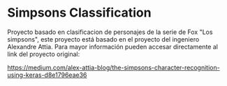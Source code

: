 # Simpsons Classification 
Proyecto basado en clasificacion de personajes de la serie de Fox "Los simpsons", este proyecto está basado en el proyecto del ingeniero Alexandre Attia. 
Para mayor información pueden accesar directamente al link del proyecto original:

https://medium.com/alex-attia-blog/the-simpsons-character-recognition-using-keras-d8e1796eae36

